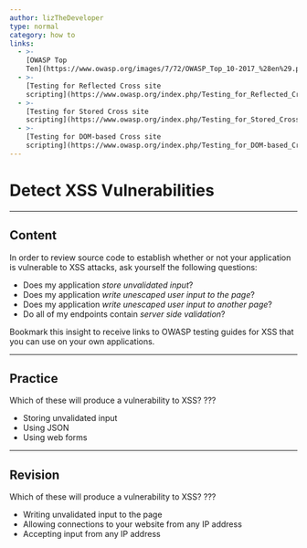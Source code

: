 ```yaml
---
author: lizTheDeveloper
type: normal
category: how to
links:
  - >-
    [OWASP Top
    Ten](https://www.owasp.org/images/7/72/OWASP_Top_10-2017_%28en%29.pdf.pdf){website}
  - >-
    [Testing for Reflected Cross site
    scripting](https://www.owasp.org/index.php/Testing_for_Reflected_Cross_site_scripting_(OTG-INPVAL-001)){website}
  - >-
    [Testing for Stored Cross site
    scripting](https://www.owasp.org/index.php/Testing_for_Stored_Cross_site_scripting_(OTG-INPVAL-002)){website}
  - >-
    [Testing for DOM-based Cross site
    scripting](https://www.owasp.org/index.php/Testing_for_DOM-based_Cross_site_scripting_(OTG-CLIENT-001)){website}
---
```


# Detect XSS Vulnerabilities


---

## Content

In order to review source code to establish whether or not your application is vulnerable to XSS attacks, ask yourself the following questions:

- Does my application *store unvalidated input*?
- Does my application *write unescaped user input to the page*?
- Does my application *write unescaped user input to another page*?
- Do all of my endpoints contain *server side validation*?

Bookmark this insight to receive links to OWASP testing guides for XSS that you can use on your own applications.


---

## Practice

Which of these will produce a vulnerability to XSS?
???

- Storing unvalidated input
- Using JSON
- Using web forms


---

## Revision

Which of these will produce a vulnerability to XSS?
???

- Writing unvalidated input to the page
- Allowing connections to your website from any IP address
- Accepting input from any IP address
